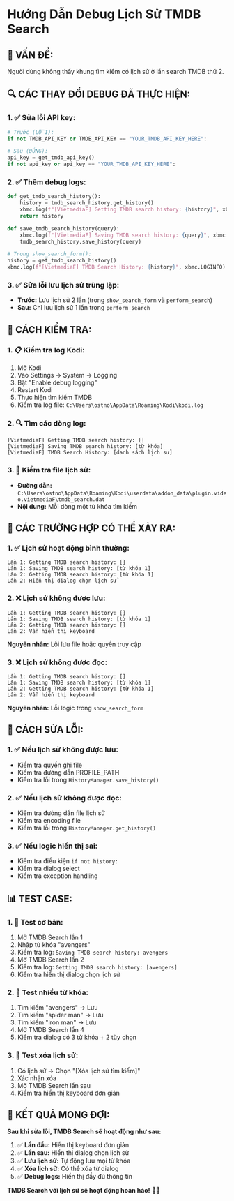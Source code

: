 # Hướng Dẫn Debug Lịch Sử TMDB Search

## 🐛 **VẤN ĐỀ:**

Người dùng không thấy khung tìm kiếm có lịch sử ở lần search TMDB thứ 2.

## 🔍 **CÁC THAY ĐỔI DEBUG ĐÃ THỰC HIỆN:**

### **1. ✅ Sửa lỗi API key:**
```python
# Trước (LỖI):
if not TMDB_API_KEY or TMDB_API_KEY == "YOUR_TMDB_API_KEY_HERE":

# Sau (ĐÚNG):
api_key = get_tmdb_api_key()
if not api_key or api_key == "YOUR_TMDB_API_KEY_HERE":
```

### **2. ✅ Thêm debug logs:**
```python
def get_tmdb_search_history():
    history = tmdb_search_history.get_history()
    xbmc.log(f"[VietmediaF] Getting TMDB search history: {history}", xbmc.LOGINFO)
    return history

def save_tmdb_search_history(query):
    xbmc.log(f"[VietmediaF] Saving TMDB search history: {query}", xbmc.LOGINFO)
    tmdb_search_history.save_history(query)

# Trong show_search_form():
history = get_tmdb_search_history()
xbmc.log(f"[VietmediaF] TMDB Search History: {history}", xbmc.LOGINFO)
```

### **3. ✅ Sửa lỗi lưu lịch sử trùng lặp:**
- **Trước:** Lưu lịch sử 2 lần (trong `show_search_form` và `perform_search`)
- **Sau:** Chỉ lưu lịch sử 1 lần trong `perform_search`

## 🔧 **CÁCH KIỂM TRA:**

### **1. 📋 Kiểm tra log Kodi:**
1. Mở Kodi
2. Vào Settings → System → Logging
3. Bật "Enable debug logging"
4. Restart Kodi
5. Thực hiện tìm kiếm TMDB
6. Kiểm tra log file: `C:\Users\ostno\AppData\Roaming\Kodi\kodi.log`

### **2. 🔍 Tìm các dòng log:**
```
[VietmediaF] Getting TMDB search history: []
[VietmediaF] Saving TMDB search history: [từ khóa]
[VietmediaF] TMDB Search History: [danh sách lịch sử]
```

### **3. 📁 Kiểm tra file lịch sử:**
- **Đường dẫn:** `C:\Users\ostno\AppData\Roaming\Kodi\userdata\addon_data\plugin.video.vietmediaF\tmdb_search.dat`
- **Nội dung:** Mỗi dòng một từ khóa tìm kiếm

## 🎯 **CÁC TRƯỜNG HỢP CÓ THỂ XẢY RA:**

### **1. ✅ Lịch sử hoạt động bình thường:**
```
Lần 1: Getting TMDB search history: []
Lần 1: Saving TMDB search history: [từ khóa 1]
Lần 2: Getting TMDB search history: [từ khóa 1]
Lần 2: Hiển thị dialog chọn lịch sử
```

### **2. ❌ Lịch sử không được lưu:**
```
Lần 1: Getting TMDB search history: []
Lần 1: Saving TMDB search history: [từ khóa 1]
Lần 2: Getting TMDB search history: []
Lần 2: Vẫn hiển thị keyboard
```
**Nguyên nhân:** Lỗi lưu file hoặc quyền truy cập

### **3. ❌ Lịch sử không được đọc:**
```
Lần 1: Getting TMDB search history: []
Lần 1: Saving TMDB search history: [từ khóa 1]
Lần 2: Getting TMDB search history: [từ khóa 1]
Lần 2: Vẫn hiển thị keyboard
```
**Nguyên nhân:** Lỗi logic trong `show_search_form`

## 🔧 **CÁCH SỬA LỖI:**

### **1. ✅ Nếu lịch sử không được lưu:**
- Kiểm tra quyền ghi file
- Kiểm tra đường dẫn PROFILE_PATH
- Kiểm tra lỗi trong `HistoryManager.save_history()`

### **2. ✅ Nếu lịch sử không được đọc:**
- Kiểm tra đường dẫn file lịch sử
- Kiểm tra encoding file
- Kiểm tra lỗi trong `HistoryManager.get_history()`

### **3. ✅ Nếu logic hiển thị sai:**
- Kiểm tra điều kiện `if not history:`
- Kiểm tra dialog select
- Kiểm tra exception handling

## 📊 **TEST CASE:**

### **1. 🧪 Test cơ bản:**
1. Mở TMDB Search lần 1
2. Nhập từ khóa "avengers"
3. Kiểm tra log: `Saving TMDB search history: avengers`
4. Mở TMDB Search lần 2
5. Kiểm tra log: `Getting TMDB search history: [avengers]`
6. Kiểm tra hiển thị dialog chọn lịch sử

### **2. 🧪 Test nhiều từ khóa:**
1. Tìm kiếm "avengers" → Lưu
2. Tìm kiếm "spider man" → Lưu
3. Tìm kiếm "iron man" → Lưu
4. Mở TMDB Search lần 4
5. Kiểm tra dialog có 3 từ khóa + 2 tùy chọn

### **3. 🧪 Test xóa lịch sử:**
1. Có lịch sử → Chọn "[Xóa lịch sử tìm kiếm]"
2. Xác nhận xóa
3. Mở TMDB Search lần sau
4. Kiểm tra hiển thị keyboard đơn giản

## 🎉 **KẾT QUẢ MONG ĐỢI:**

**Sau khi sửa lỗi, TMDB Search sẽ hoạt động như sau:**

1. ✅ **Lần đầu:** Hiển thị keyboard đơn giản
2. ✅ **Lần sau:** Hiển thị dialog chọn lịch sử
3. ✅ **Lưu lịch sử:** Tự động lưu mọi từ khóa
4. ✅ **Xóa lịch sử:** Có thể xóa từ dialog
5. ✅ **Debug logs:** Hiển thị đầy đủ thông tin

**TMDB Search với lịch sử sẽ hoạt động hoàn hảo!** 🚀✨
